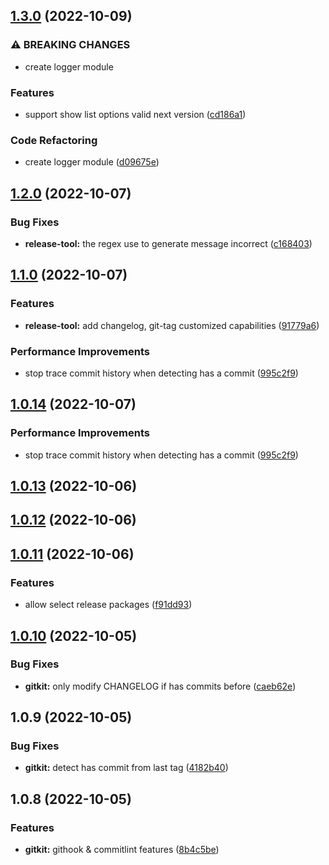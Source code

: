 ## [1.3.0](https://github.com/gialynguyen/monostack/compare/gitkit@1.2.0...gitkit@1.3.0) (2022-10-09)


### ⚠ BREAKING CHANGES

* create logger module

### Features

* support show list options valid next version ([cd186a1](https://github.com/gialynguyen/monostack/commit/cd186a1ceb22e2489fdbc223da28491f59970b4e))


### Code Refactoring

* create logger module ([d09675e](https://github.com/gialynguyen/monostack/commit/d09675ea50eb35d8563f11c3f7218e14f941e269))

## [1.2.0](https://github.com/gialynguyen/monostack/compare/gitkit@1.1.0...gitkit@1.2.0) (2022-10-07)


### Bug Fixes

* **release-tool:** the regex use to generate message incorrect ([c168403](https://github.com/gialynguyen/monostack/commit/c168403cf86df17704a7c2ac74ed1cb78425fd49))

## [1.1.0](https://github.com/gialynguyen/monostack/compare/gitkit@1.0.13...gitkit@1.1.0) (2022-10-07)


### Features

* **release-tool:** add changelog, git-tag customized capabilities ([91779a6](https://github.com/gialynguyen/monostack/commit/91779a6519ae2e67728fe951829d0f9be2c71379))


### Performance Improvements

* stop trace commit history when detecting has a commit ([995c2f9](https://github.com/gialynguyen/monostack/commit/995c2f9f392e0f3eaab84d5e3105787beafbcf28))

## [1.0.14](https://github.com/gialynguyen/monostack/compare/gitkit@1.0.13...gitkit@1.0.14) (2022-10-07)


### Performance Improvements

* stop trace commit history when detecting has a commit ([995c2f9](https://github.com/gialynguyen/monostack/commit/995c2f9f392e0f3eaab84d5e3105787beafbcf28))



## [1.0.13](https://github.com/gialynguyen/monostack/compare/gitkit@1.0.12...gitkit@1.0.13) (2022-10-06)



## [1.0.12](https://github.com/gialynguyen/monostack/compare/gitkit@1.0.11...gitkit@1.0.12) (2022-10-06)



## [1.0.11](https://github.com/gialynguyen/monostack/compare/gitkit@1.0.9...gitkit@1.0.11) (2022-10-06)

### Features

- allow select release packages ([f91dd93](https://github.com/gialynguyen/monostack/commit/f91dd93437aa4cdcccb58de542187695d86905ef))

## [1.0.10](https://github.com/gialynguyen/monostack/compare/gitkit@1.0.9...gitkit@1.0.10) (2022-10-05)

### Bug Fixes

- **gitkit:** only modify CHANGELOG if has commits before ([caeb62e](https://github.com/gialynguyen/monostack/commit/caeb62e7a40f685aba20fa1ace956d4a117111ca))

## 1.0.9 (2022-10-05)

### Bug Fixes

- **gitkit:** detect has commit from last tag ([4182b40](https://github.com/gialynguyen/monostack/commit/4182b40c279b395b5e67615efb69c4d21a82d9aa))

## 1.0.8 (2022-10-05)

### Features

- **gitkit:** githook & commitlint features ([8b4c5be](https://github.com/gialynguyen/monostack/commit/8b4c5be0764c2d822613ebaf33a3f05d26cb6aa0))

